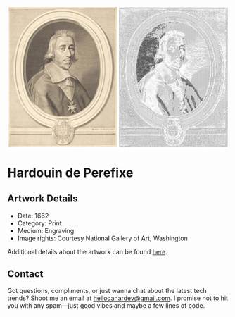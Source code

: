 <html>

<div align="center">
    <img width="49%" src="artwork.jpg" alt="artwork"/>
    <img width="49%" src="ascii_artwork.jpg" alt="artwork ASCII"/>
</div>

# Hardouin de Perefixe

## Artwork Details

- Date: 1662
- Category: Print
- Medium: Engraving
- Image rights: Courtesy National Gallery of Art, Washington

Additional details about the artwork can be found [here](https://www.artsy.net/artwork/robert-nanteuil-hardouin-de-perefixe-3).

## Contact

Got questions, compliments, or just wanna chat about the latest tech trends? Shoot me an email
at [hellocanardev@gmail.com](mailto:hellocanardev@gmail.com). I promise not to hit you with any spam—just good vibes and
maybe a few lines of code.

</html>
